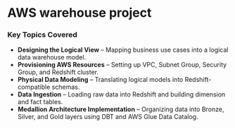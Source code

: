 # AWS warehouse project

### Key Topics Covered

- **Designing the Logical View** – Mapping business use cases into a logical data warehouse model.
- **Provisioning AWS Resources** – Setting up VPC, Subnet Group, Security Group, and Redshift cluster.
- **Physical Data Modeling** – Translating logical models into Redshift-compatible schemas.
- **Data Ingestion** – Loading raw data into Redshift and building dimension and fact tables.
- **Medallion Architecture Implementation** – Organizing data into Bronze, Silver, and Gold layers using DBT and AWS Glue Data Catalog.
